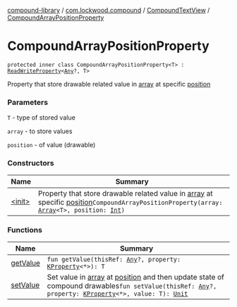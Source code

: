 [compound-library](../../../index.md) / [com.lockwood.compound](../../index.md) / [CompoundTextView](../index.md) / [CompoundArrayPositionProperty](./index.md)

# CompoundArrayPositionProperty

`protected inner class CompoundArrayPositionProperty<T> : `[`ReadWriteProperty`](https://kotlinlang.org/api/latest/jvm/stdlib/kotlin.properties/-read-write-property/index.html)`<`[`Any`](https://kotlinlang.org/api/latest/jvm/stdlib/kotlin/-any/index.html)`?, T>`

Property that store drawable related value in [array](#) at specific [position](#)

### Parameters

`T` - type of stored value

`array` - to store values

`position` - of value (drawable)

### Constructors

| Name | Summary |
|---|---|
| [&lt;init&gt;](-init-.md) | Property that store drawable related value in [array](#) at specific [position](#)`CompoundArrayPositionProperty(array: `[`Array`](https://kotlinlang.org/api/latest/jvm/stdlib/kotlin/-array/index.html)`<T>, position: `[`Int`](https://kotlinlang.org/api/latest/jvm/stdlib/kotlin/-int/index.html)`)` |

### Functions

| Name | Summary |
|---|---|
| [getValue](get-value.md) | `fun getValue(thisRef: `[`Any`](https://kotlinlang.org/api/latest/jvm/stdlib/kotlin/-any/index.html)`?, property: `[`KProperty`](https://kotlinlang.org/api/latest/jvm/stdlib/kotlin.reflect/-k-property/index.html)`<*>): T` |
| [setValue](set-value.md) | Set value in [array](#) at [position](#) and then update state of compound drawables`fun setValue(thisRef: `[`Any`](https://kotlinlang.org/api/latest/jvm/stdlib/kotlin/-any/index.html)`?, property: `[`KProperty`](https://kotlinlang.org/api/latest/jvm/stdlib/kotlin.reflect/-k-property/index.html)`<*>, value: T): `[`Unit`](https://kotlinlang.org/api/latest/jvm/stdlib/kotlin/-unit/index.html) |
